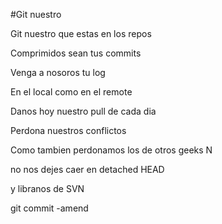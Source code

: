 #Git nuestro


Git nuestro que estas en los repos


Comprimidos sean tus commits 


Venga a nosoros tu log


En el local como en el remote


Danos hoy nuestro pull de cada dia


Perdona nuestros conflictos


Como tambien perdonamos los de otros geeks
N

no nos dejes caer en detached HEAD


y libranos de SVN


git commit -amend 


